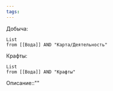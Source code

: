 ```yaml
---
tags:
---
```

Добыча:
```dataview
List
from [[Вода]] AND "Карта/Деятельность"
```
Крафты:
```dataview
List
from [[Вода]] AND "Крафты"
```
Описание::""
